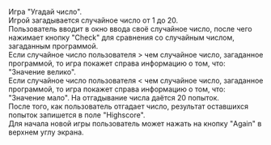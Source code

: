 Игра "Угадай число".  
Игрой загадывается случайное число от 1 до 20.  
Пользователь вводит в окно ввода своё случайное число, после чего нажимает кнопку "Check" для сравнения со случайным числом, загаданным программой.  
Если случайное число пользователя > чем случайное число, загаданное программой, то игра покажет справа информацию о том, что: "Значение велико".  
Если случайное число пользователя < чем случайное число, загаданное программой, то игра покажет справа информацию о том, что: "Значение мало".
На отгадывание числа даётся 20 попыток.  
После того, как пользователь отгадает число, результат оставшихся попыток запишется в поле "Highscore".  
Для начала новой игры пользователь может нажать на кнопку "Again" в верхнем углу экрана.  

